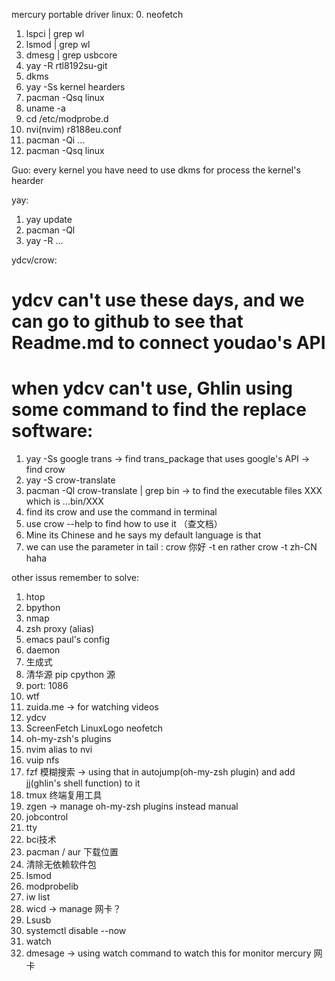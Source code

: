 mercury portable driver linux:
0. neofetch
1. lspci | grep wl
1. lsmod | grep wl
2. dmesg | grep usbcore
3. yay -R rtl8192su-git
4. dkms
5. yay -Ss kernel hearders
6. pacman -Qsq linux
7. uname -a
8. cd /etc/modprobe.d
9. nvi(nvim) r8188eu.conf
9. pacman -Qi ...
10. pacman -Qsq linux

Guo: every kernel you have need to use dkms for process the kernel's hearder

yay:
1. yay update
2. pacman -Ql 
3. yay -R ...

ydcv/crow:
# ydcv can't use these days, and we can go to github to see that Readme.md to connect youdao's API
# when ydcv can't use, Ghlin using some command to find the replace software:
1. yay -Ss google trans   ->  find trans_package that uses google's API -> find crow
2. yay -S crow-translate
3. pacman -Ql crow-translate | grep bin   ->   to find the executable files XXX which is ...bin/XXX
4. find its crow and use the command in terminal
5. use crow --help to find how to use it （查文档）
6. Mine its Chinese and he says my default language is that
7. we can use the parameter in tail : crow 你好 -t en    rather  crow -t zh-CN haha

other issus remember to solve:
1. htop
2. bpython
3. nmap
4. zsh proxy (alias)
5. emacs paul's config
6. daemon
7. 生成式
8. 清华源 pip cpython 源
9. port: 1086
10. wtf
11. zuida.me  -> for watching videos
12. ydcv
13. ScreenFetch LinuxLogo neofetch
14. oh-my-zsh's plugins
15. nvim  alias to nvi
16. vuip nfs
17. fzf 模糊搜索 -> using that in autojump(oh-my-zsh plugin) and add jj(ghlin's shell function) to it
18. tmux 终端复用工具
19. zgen -> manage oh-my-zsh plugins instead manual
20. jobcontrol
21. tty
22. bci技术
23. pacman / aur 下载位置
24. 清除无依赖软件包
25. lsmod
26. modprobelib
27. iw list
28. wicd   -> manage 网卡？
29. Lsusb
30. systemctl disable --now 
31. watch  
32. dmesage  -> using watch command to watch this for monitor mercury 网卡


